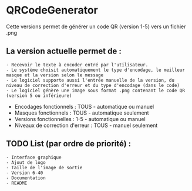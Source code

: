# QRCodeGenerator

Cette versions permet de générer un code QR (version 1-5) vers un fichier .png 

## La version actuelle permet de :
    
    - Recevoir le texte à encoder entré par l'utilisateur.
    - Le système choisit automatiquement le type d'encodage, le meilleur masque et la version selon le message
    - Le logiciel supporte aussi l'entrée manuelle de la version, du niveau de correction d'erreur et du type d'encodage (dans le code)
    - Le logiciel génère une image sous format .png contenant le code QR (version 5 ou inférieure)

* Encodages fonctionnels : TOUS - automatique ou manuel  
* Masques fonctionnels : TOUS - automatique seulement  
* Versions fonctionnelles : 1-5 - automatique ou manuel  
* Niveaux de correction d'erreur : TOUS - manuel seulement  

## TODO List (par ordre de priorité) :

    - Interface graphique
    - Ajout de logo
    - Taille de l'image de sortie
    - Version 6-40
    - Documentation
    - README
